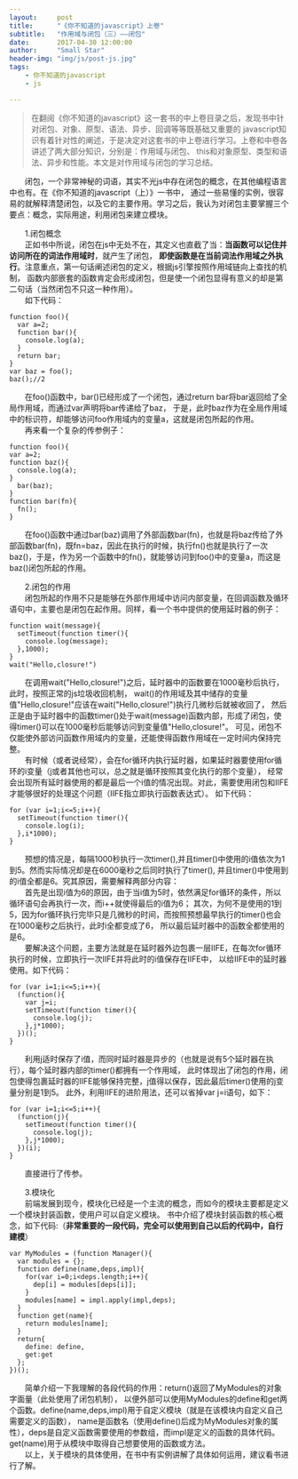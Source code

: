 ```yaml
---
layout:     post
title:      "《你不知道的javascript》上卷"
subtitle:   "作用域与闭包（三）——闭包"
date:       2017-04-30 12:00:00
author:     "Small Star"
header-img: "img/js/post-js.jpg"
tags:
    - 你不知道的javascript
    - js

---
```


>在翻阅《你不知道的javascript》这一套书的中上卷目录之后，发现书中针对闭包、对象、原型、语法、异步、回调等等既基础又重要的
javascript知识有着针对性的阐述，于是决定对这套书的中上卷进行学习。上卷和中卷各讲述了两大部分知识，分别是：作用域与闭包、
this和对象原型、类型和语法、异步和性能。本文是对作用域与闭包的学习总结。

　　闭包，一个非常神秘的词语，其实不光js中存在闭包的概念，在其他编程语言中也有。在《你不知道的javascript（上）》一书中，
通过一些易懂的实例，很容易的就解释清楚闭包，以及它的主要作用。学习之后，我认为对闭包主要掌握三个要点：概念，实际用途，利用闭包来建立模块。

　　1.闭包概念<br>
　　正如书中所说，闭包在js中无处不在，其定义也直截了当：**当函数可以记住并访问所在的词法作用域时**，就产生了闭包，
**即使函数是在当前词法作用域之外执行**。注意重点，第一句话阐述闭包的定义，根据js引擎按照作用域链向上查找的机制，
函数内部嵌套的函数肯定会形成闭包，但是使一个闭包显得有意义的却是第二句话（当然闭包不只这一种作用）。<br>
　　如下代码：<br>

	function foo(){
	  var a=2;
	  function bar(){
	    console.log(a);
	  }
	  return bar;
	}
	var baz = foo();
	baz();//2

　　在foo()函数中，bar()已经形成了一个闭包，通过return bar将bar返回给了全局作用域，而通过var声明将bar传递给了baz，
于是，此时baz作为在全局作用域中的标识符，却能够访问foo作用域内的变量a，这就是闭包所起的作用。<br>
　　再来看一个复杂的传参例子：<br>

	function foo(){
	var a=2;
	function baz(){
	  console.log(a);
	}
	  bar(baz);
	}
	function bar(fn){
	  fn();
	}

　　在foo()函数中通过bar(baz)调用了外部函数bar(fn)，也就是将baz传给了外部函数bar(fn)，既fn=baz，因此在执行的时候，执行fn()也就是执行了一次
baz()，于是，作为另一个函数中的fn()，就能够访问到foo()中的变量a，而这是baz()闭包所起的作用。

　　2.闭包的作用<br>
　　闭包所起的作用不只是能够在外部作用域中访问内部变量，在回调函数及循环语句中，主要也是闭包在起作用。同样，看一个书中提供的使用延时器的例子：<br>

	function wait(message){
	  setTimeout(function timer(){
	    console.log(message);
	  },1000);
	}
	wait("Hello,closure!")

　　在调用wait("Hello,closure!")之后，延时器中的函数要在1000毫秒后执行，此时，按照正常的js垃圾收回机制，
wait()的作用域及其中储存的变量值"Hello,closure!"应该在wait("Hello,closure!")执行几微秒后就被收回了，
然后正是由于延时器中的函数timer()处于wait(message)函数内部，形成了闭包，使得timer()可以在1000毫秒后能够访问到变量值"Hello,closure!"。
可见，闭包不仅能使外部访问函数作用域内的变量，还能使得函数作用域在一定时间内保持完整。<br>
　　有时候（或者说经常），会在for循环内执行延时器，如果延时器要使用for循环的i变量（j或者其他也可以，总之就是循环按照其变化执行的那个变量），
经常会出现所有延时器使用的都是最后一个i值的情况出现。对此，需要使用闭包和IIFE才能够很好的处理这个问题（IIFE指立即执行函数表达式）。
如下代码：<br>

	for (var i=1;i<=5;i++){
	  setTimeout(function timer(){
	    console.log(i);
	  },i*1000);
	}

　　预想的情况是，每隔1000秒执行一次timer(),并且timer()中使用的i值依次为1到5。然而实际情况却是在6000毫秒之后同时执行了timer(),
并且timer()中使用到的i值全都是6。究其原因，需要解释两部分内容：<br>
　　首先是出现i值为6的原因，由于当i值为5时，依然满足for循环的条件，所以循环语句会再执行一次，而i++就使得最后的i值为6；
其次，为何不是使用的1到5，因为for循环执行完毕只是几微秒的时间，而按照预想最早执行的timer()也会在1000毫秒之后执行，此时i全都变成了6，
所以最后延时器中的函数全都使用的是6。<br>
　　要解决这个问题，主要方法就是在延时器外边包裹一层IIFE，在每次for循环执行的时候，立即执行一次IIFE并将此时的i值保存在IIFE中，
以给IIFE中的延时器使用。如下代码：<br>

	for (var i=1;i<=5;i++){
	  (function(){
	    var j=i;
	    setTimeout(function timer(){
	      console.log(j);
	    },j*1000);
	  })();
	}

　　利用j适时保存了i值，而同时延时器是异步的（也就是说有5个延时器在执行），每个延时器内部的timer()都拥有一个作用域，
此时体现出了闭包的作用，闭包使得包裹延时器的IIFE能够保持完整，j值得以保存，因此最后timer()使用的j变量分别是1到5。
此外，利用IIFE的进阶用法，还可以省掉var j=i语句，如下：<br>

	for (var i=1;i<=5;i++){
	  (function(j){
	    setTimeout(function timer(){
	      console.log(j);
	    },j*1000);
	  })(i);
	}

　　直接进行了传参。

　　3.模块化<br>
　　前端发展到现今，模块化已经是一个主流的概念，而如今的模块主要都是定义一个模块封装函数，使用户可以自定义模块。
书中介绍了模块封装函数的核心概念，如下代码:（**非常重要的一段代码，完全可以使用到自己以后的代码中，自行建模**）<br>

	var MyModules = (function Manager(){
	  var modules = {};
	  function define(name,deps,impl){
	    for(var i=0;i<deps.length;i++){
		  dep[i] = modules[deps[i]];
		}
		modules[name] = impl.apply(impl,deps);
	  }
	  function get(name){
	    return modules[name];
	  }
	  return{
	    define: define,
		get:get
	  };
	})();

　　简单介绍一下我理解的各段代码的作用：return()返回了MyModules的对象字面量（此处使用了闭包机制），
以便外部可以使用MyModules的define和get两个函数。define(name,deps,impl)用于自定义模块（就是在该模块内自定义自己需要定义的函数），
name是函数名（使用define()后成为MyModules对象的属性），deps是自定义函数需要使用的参数组，而impl是定义的函数的具体代码。
get(name)用于从模块中取得自己想要使用的函数或方法。<br>
　　以上，关于模块的具体使用，在书中有实例讲解了具体如何运用，建议看书进行了解。

